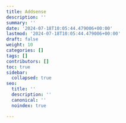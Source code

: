 ```yaml
---
title: Addsense
description: ''
summary: ''
date: '2024-07-18T10:05:44.479006+00:00'
lastmod: '2024-07-18T10:05:44.479006+00:00'
draft: false
weight: 10
categories: []
tags: []
contributors: []
toc: true
sidebar:
  collapsed: true
seo:
  title: ''
  description: ''
  canonical: ''
  noindex: true

---
```

